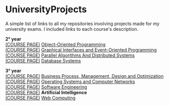 # UniversityProjects
A simple list of links to all my repositories involving projects made for my university exams.
I included links to each course's description.

<b>2° year</b>
</br><a href="https://www.unical.it/portale/portaltemplates/view/view_scheda_insegnamento.cfm?63181&LANG=ITA&63181&LANG=ITA">(COURSE PAGE)</a>
 <a href="https://github.com/Dygwah98/Frogger-Clone">Object-Oriented Programming</a>
</br><a href="https://www.unical.it/portale/portaltemplates/view/view_scheda_insegnamento.cfm?63205&LANG=ITA&63205&LANG=ITA">(COURSE PAGE)</a>
 <a href="https://github.com/demisquare/BoulderDash">Graphical Interfaces and Event-Oriented Programming</a>
</br><a href="https://www.unical.it/portale/portaltemplates/view/view_scheda_insegnamento.cfm?63411&LANG=ITA&63411&LANG=ITA">(COURSE PAGE)</a>
 <a href="https://github.com/Dygwah98/ParallelWatorCA.git">Parallel Algorithms And Distributed Systems</a>
</br><a href="https://www.unical.it/portale/portaltemplates/view/view_scheda_insegnamento.cfm?63403&LANG=ITA&63403&LANG=ITA">(COURSE PAGE)</a>
 <a href="https://drive.google.com/drive/folders/1_igTNDD6NGO410N2WnbMvw0kR0wqxPaB?usp=sharing">Database Systems</a>

<b>3° year</b>
</br><a href="https://www.unical.it/portale/portaltemplates/view/view_scheda_insegnamento.cfm?68721&LANG=ITA&68721&LANG=ITA">(COURSE PAGE)</a> 
<a href=https://github.com/Dygwah98/MDKTRP-Heuristic>Business Process, Management, Design and Optimization</a>
</br><a href="https://www.unical.it/portale/portaltemplates/view/view_scheda_insegnamento.cfm?58279&LANG=ITA&58279&LANG=ITA">(COURSE PAGE)</a>
 <a href="https://github.com/Dygwah98/SOR-1920.git">Operating Systems and Computer Networks</a>
</br><a href="https://www.unical.it/portale/portaltemplates/view/view_scheda_insegnamento.cfm?58283&LANG=ITA&58283&LANG=ITA">(COURSE PAGE)</a>
 <a href="https://github.com/Dygwah98/SIW_INGSW_1920">Software Engineering</a>
</br><a href="https://www.unical.it/portale/portaltemplates/view/view_scheda_insegnamento.cfm?58281&LANG=ITA&58281&LANG=ITA">(COURSE PAGE)</a>
 <b>Artificial Intelligence</b>
</br><a href="https://www.unical.it/portale/portaltemplates/view/view_scheda_insegnamento.cfm?58285&LANG=ITA&58285&LANG=ITA">(COURSE PAGE)</a>
 <a href="https://github.com/faziofrancesco/SARELLA">Web Computing</a>

